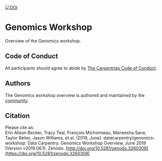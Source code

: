 [![DOI](https://zenodo.org/badge/DOI/10.5281/zenodo.3260309.svg)](https://doi.org/10.5281/zenodo.3260309)

# Genomics Workshop

Overview of the Genomics workshop.

## Code of Conduct

All participants should agree to abide by [The Carpentries Code of Conduct](https://docs.carpentries.org/topic_folders/policies/index_coc.html).

## Authors

The Genomics workshop overview is authored and maintained by the [community](https://github.com/datacarpentry/genomics-workshop/network/members).

## Citation

Please cite as:  
Erin Alison Becker, Tracy Teal, François Michonneau, Maneesha Sane, Taylor Reiter, Jason Williams, et al. (2019, June). datacarpentry/genomics-workshop: Data Carpentry: Genomics Workshop Overview, June 2019 (Version v2019.06.1). Zenodo. [http://doi.org/10.5281/zenodo.3260309](https://doi.org/10.5281/zenodo.3260309)


